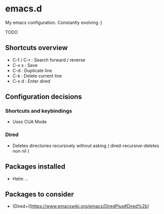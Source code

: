 # emacs.d

My emacs configuration. Constantly evolving :)

TODO

## Shortcuts overview

- C-f / C-r : Search forward / reverse
- C-x s : Save
- C-d : Duplicate line
- C-k : Delete current line
- C-x d : Enter dired

## Configuration decisions

### Shortcuts and keybindings

- Uses CUA Mode

### Dired

- Deletes directories recursively without asking ( dired-recursive-deletes non nil )

## Packages installed
 - Helm
...

## Packages to consider

- (Dired+)[https://www.emacswiki.org/emacs/DiredPlus#Dired%2b]
